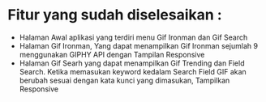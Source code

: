 # Fitur yang sudah diselesaikan :
- Halaman Awal aplikasi yang terdiri menu Gif Ironman dan Gif Search 
- Halaman Gif Ironman, Yang dapat menampilkan Gif Ironman sejumlah 9 menggunakan GIPHY API dengan Tampilan Responsive
- Halaman Gif Searh yang dapat menampilkan Gif Trending dan Field Search. Ketika memasukan keyword kedalam Search Field GIF akan berubah sesuai dengan kata kunci yang dimasukan, Tampilkan Responsive
